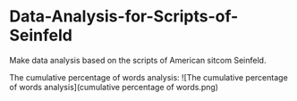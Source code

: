 # Data-Analysis-for-Scripts-of-Seinfeld
Make data analysis based on the scripts of American sitcom Seinfeld.

The cumulative percentage of words analysis:
![The cumulative percentage of words analysis](cumulative percentage of words.png)

